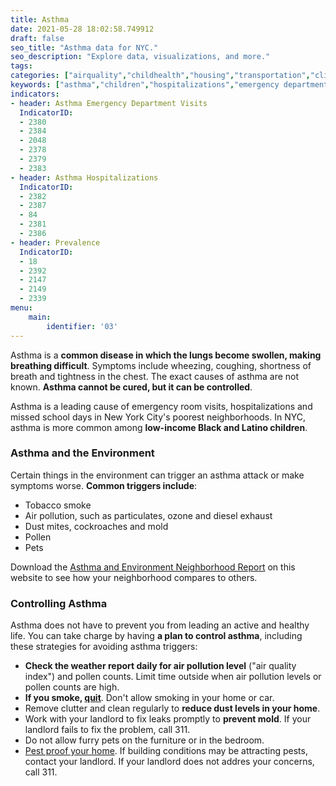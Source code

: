 ```yaml
---
title: Asthma
date: 2021-05-28 18:02:58.749912
draft: false
seo_title: "Asthma data for NYC."
seo_description: "Explore data, visualizations, and more."
tags: 
categories: ["airquality","childhealth","housing","transportation","climatehealth","healthoutcomes","social","pests"]
keywords: ["asthma","children","hospitalizations","emergency department visits","breathing","housing","physical activity"]
indicators:
- header: Asthma Emergency Department Visits
  IndicatorID:
  - 2380
  - 2384
  - 2048
  - 2378
  - 2379
  - 2383
- header: Asthma Hospitalizations
  IndicatorID:
  - 2382
  - 2387
  - 84
  - 2381
  - 2386
- header: Prevalence
  IndicatorID:
  - 18
  - 2392
  - 2147
  - 2149
  - 2339
menu:
    main:
        identifier: '03'
---
```


Asthma is a **common disease in which the lungs become swollen, making breathing difficult**. Symptoms include wheezing, coughing, shortness of breath and tightness in the chest. The exact causes of asthma are not known. **Asthma cannot be cured, but it can be controlled**.

Asthma is a leading cause of emergency room visits, hospitalizations and missed school days in New York City's poorest neighborhoods. In NYC, asthma is more common among **low-income Black and Latino children**. 

### Asthma and the Environment
Certain things in the environment can trigger an asthma attack or make symptoms worse. **Common triggers include**: 
* Tobacco smoke
* Air pollution, such as particulates, ozone and diesel exhaust
* Dust mites, cockroaches and mold
* Pollen
* Pets

Download the [Asthma and Environment Neighborhood Report](http://a816-dohbesp.nyc.gov/IndicatorPublic/QuickView.aspx) on this website to see how your neighborhood compares to others. 

### Controlling Asthma
Asthma does not have to prevent you from leading an active and healthy life. You can take charge by having **a plan to control asthma**, including these strategies for avoiding asthma triggers:

* **Check the weather report daily for air pollution level** ("air quality index") and pollen counts. Limit time outside when air pollution levels or pollen counts are high.
* **If you smoke, [quit](http://www1.nyc.gov/site/doh/health/health-topics/smoking-how-to-quit.page "NYC Quits")**. Don't allow smoking in your home or car.
* Remove clutter and clean regularly to **reduce dust levels in your home**.
* Work with your landlord to fix leaks promptly to **prevent mold**. If your landlord fails to fix the problem, call 311.
* Do not allow furry pets on the furniture or in the bedroom.
* [Pest proof your home](http://www1.nyc.gov/site/doh/health/health-topics/pests-and-pesticides.page). If building conditions may be attracting pests, contact your landlord. If your landlord does not addres your concerns, call 311.